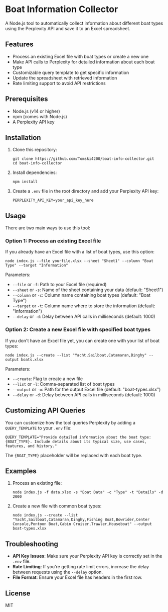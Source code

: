 # Boat Information Collector

A Node.js tool to automatically collect information about different boat types using the Perplexity API and save it to an Excel spreadsheet.

## Features

- Process an existing Excel file with boat types or create a new one
- Make API calls to Perplexity for detailed information about each boat type
- Customizable query template to get specific information
- Update the spreadsheet with retrieved information
- Rate limiting support to avoid API restrictions

## Prerequisites

- Node.js (v14 or higher)
- npm (comes with Node.js)
- A Perplexity API key

## Installation

1. Clone this repository:
   ```
   git clone https://github.com/Tomski4200/boat-info-collector.git
   cd boat-info-collector
   ```

2. Install dependencies:
   ```
   npm install
   ```

3. Create a `.env` file in the root directory and add your Perplexity API key:
   ```
   PERPLEXITY_API_KEY=your_api_key_here
   ```

## Usage

There are two main ways to use this tool:

### Option 1: Process an existing Excel file

If you already have an Excel file with a list of boat types, use this option:

```
node index.js --file yourfile.xlsx --sheet "Sheet1" --column "Boat Type" --target "Information"
```

Parameters:
- `--file` or `-f`: Path to your Excel file (required)
- `--sheet` or `-s`: Name of the sheet containing your data (default: "Sheet1")
- `--column` or `-c`: Column name containing boat types (default: "Boat Type")
- `--target` or `-t`: Column name where to store the information (default: "Information")
- `--delay` or `-d`: Delay between API calls in milliseconds (default: 1000)

### Option 2: Create a new Excel file with specified boat types

If you don't have an Excel file yet, you can create one with your list of boat types:

```
node index.js --create --list "Yacht,Sailboat,Catamaran,Dinghy" --output boats.xlsx
```

Parameters:
- `--create`: Flag to create a new file
- `--list` or `-l`: Comma-separated list of boat types
- `--output` or `-o`: Path for the output Excel file (default: "boat-types.xlsx")
- `--delay` or `-d`: Delay between API calls in milliseconds (default: 1000)

## Customizing API Queries

You can customize how the tool queries Perplexity by adding a `QUERY_TEMPLATE` to your `.env` file:

```
QUERY_TEMPLATE="Provide detailed information about the boat type: {BOAT_TYPE}. Include details about its typical size, use cases, features, and history."
```

The `{BOAT_TYPE}` placeholder will be replaced with each boat type.

## Examples

1. Process an existing file:
   ```
   node index.js -f data.xlsx -s "Boat Data" -c "Type" -t "Details" -d 2000
   ```

2. Create a new file with common boat types:
   ```
   node index.js --create --list "Yacht,Sailboat,Catamaran,Dinghy,Fishing Boat,Bowrider,Center Console,Pontoon Boat,Cabin Cruiser,Trawler,Houseboat" --output boat-types.xlsx
   ```

## Troubleshooting

- **API Key Issues**: Make sure your Perplexity API key is correctly set in the `.env` file.
- **Rate Limiting**: If you're getting rate limit errors, increase the delay between requests using the `--delay` option.
- **File Format**: Ensure your Excel file has headers in the first row.

## License

MIT
